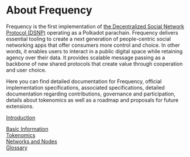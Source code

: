 # About Frequency

Frequency is the first implementation of [the Decentralized Social Network Protocol (DSNP)](https://www.dsnp.org/) operating as a Polkadot parachain.
Frequency delivers essential tooling to create a next generation of people-centric social networking apps that offer consumers more control and choice.
In other words, it enables users to interact in a public digital space while retaining agency over their data.
It provides scalable message passing as a backbone of new shared protocols that create value through cooperation and user choice.

Here you can find detailed documentation for Frequency, official implementation specifications, associated specifications, detailed documentation regarding contributions, governance and participation, details about tokenomics as well as a roadmap and proposals for future extensions.

[Introduction](https://github.com/LibertyDSNP/frequency-docs/blob/editing-session/pages/General.md)
<div class="button-links">
	<a href="Basics/Overview.html"><div>Basic Information</div></a>
	<a href="Tokenomics/TokenomicsOverview.html"><div>Tokenomics</div></a>
</div>
<div class="button-links">
	<a href="Networks/Overview.html"><div>Networks and Nodes</div></a>
	<a href="glossary.html"><div>Glossary</div></a>
</div>

<!-- FUTURE Links once these pages are filled out... -->

<!--
<div class="button-links">
	<a href="Roadmap.html"><div>Roadmap</div></a>
	<a href="Governance/Overview.html"><div>Governance</div></a>
</div>
-->
